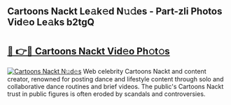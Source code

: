 ## Cartoons Nackt Le𝚊k𝚎d N𝚞𝚍es - Part-zli Photos Vid𝚎o Le𝚊ks b2tgQ

# <h2><a href="http://fb8rur.evod.top/?m=Cartoons+Nackt">🔗 👉🔴 Cartoons Nackt Vid𝚎o Ph𝚘t𝚘s</a></h2>

[![Cartoons Nackt N𝚞d𝚎s](https://i.imgur.com/8V9OHl7.gif)](http://fb8rur.evod.top/?m=Cartoons+Nackt)
Web celebrity Cartoons Nackt and content creator, renowned for posting dance and lifestyle content through solo and collaborative dance routines and brief videos. The public's Cartoons Nackt trust in public figures is often eroded by scandals and controversies. 
